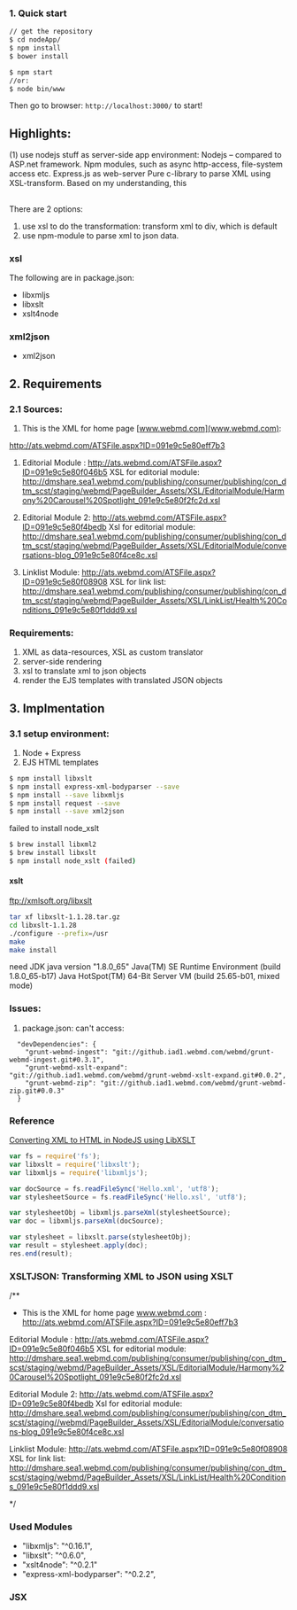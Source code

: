 ### 1. Quick start

```sh
// get the repository
$ cd nodeApp/
$ npm install
$ bower install

$ npm start
//or:
$ node bin/www
```
Then go to browser: <code>http://localhost:3000/</code> to start!


## Highlights:

(1) use nodejs stuff as server-side app environment:
Nodejs – compared to ASP.net framework.
Npm modules, such as async http-access, file-system access etc.
Express.js as web-server
Pure c-library to parse XML using XSL-transform.
Based on my understanding, this

##
There are 2 options:
1. use xsl to do the transformation: transform xml to div, which is default
1. use npm-module to parse xml to json data.

### xsl

The following are in package.json:

* libxmljs
* libxslt
* xslt4node


### xml2json

* xml2json


## 2. Requirements
### 2.1 Sources:

1. This is the XML for home page [www.webmd.com](www.webmd.com):

http://ats.webmd.com/ATSFile.aspx?ID=091e9c5e80eff7b3

1. Editorial Module : http://ats.webmd.com/ATSFile.aspx?ID=091e9c5e80f046b5
XSL for editorial module:
http://dmshare.sea1.webmd.com/publishing/consumer/publishing/con_dtm_scst/staging/webmd/PageBuilder_Assets/XSL/EditorialModule/Harmony%20Carousel%20Spotlight_091e9c5e80f2fc2d.xsl

1. Editorial Module 2: http://ats.webmd.com/ATSFile.aspx?ID=091e9c5e80f4bedb
Xsl for editorial module:
http://dmshare.sea1.webmd.com/publishing/consumer/publishing/con_dtm_scst/staging/webmd/PageBuilder_Assets/XSL/EditorialModule/conversations-blog_091e9c5e80f4ce8c.xsl

1. Linklist Module: http://ats.webmd.com/ATSFile.aspx?ID=091e9c5e80f08908
XSL for link list:
http://dmshare.sea1.webmd.com/publishing/consumer/publishing/con_dtm_scst/staging/webmd/PageBuilder_Assets/XSL/LinkList/Health%20Conditions_091e9c5e80f1ddd9.xsl


### Requirements:

1. XML as data-resources, XSL as custom translator
1. server-side rendering
1. xsl to translate xml to json objects
1. render the EJS templates with translated JSON objects


## 3. Implmentation

### 3.1 setup environment:

1. Node + Express
1. EJS HTML templates

```sh
$ npm install libxslt
$ npm install express-xml-bodyparser --save
$ npm install --save libxmljs
$ npm install request --save
$ npm install --save xml2json
```

failed to install node_xslt
```sh
$ brew install libxml2
$ brew install libxslt
$ npm install node_xslt (failed)
```
#### xslt

ftp://xmlsoft.org/libxslt

```sh
tar xf libxslt-1.1.28.tar.gz
cd libxslt-1.1.28
./configure --prefix=/usr
make
make install
```

need JDK
java version "1.8.0_65"
Java(TM) SE Runtime Environment (build 1.8.0_65-b17)
Java HotSpot(TM) 64-Bit Server VM (build 25.65-b01, mixed mode)


### Issues:

1. package.json:
can't access:
```
  "devDependencies": {
    "grunt-webmd-ingest": "git://github.iad1.webmd.com/webmd/grunt-webmd-ingest.git#0.3.1",
    "grunt-webmd-xslt-expand": "git://github.iad1.webmd.com/webmd/grunt-webmd-xslt-expand.git#0.0.2",
    "grunt-webmd-zip": "git://github.iad1.webmd.com/webmd/grunt-webmd-zip.git#0.0.3"
  }
```

### Reference

[Converting XML to HTML in NodeJS using LibXSLT](http://stackoverflow.com/questions/27494825/converting-xml-to-html-in-nodejs-using-libxsltthrows-has-no-method-apply-erro)
```javascript
var fs = require('fs');
var libxslt = require('libxslt');
var libxmljs = require('libxmljs');

var docSource = fs.readFileSync('Hello.xml', 'utf8');
var stylesheetSource = fs.readFileSync('Hello.xsl', 'utf8');

var stylesheetObj = libxmljs.parseXml(stylesheetSource);
var doc = libxmljs.parseXml(docSource);

var stylesheet = libxslt.parse(stylesheetObj);
var result = stylesheet.apply(doc);
res.end(result);
```


### XSLTJSON: Transforming XML to JSON using XSLT


/**
 * This is the XML for home page www.webmd.com : http://ats.webmd.com/ATSFile.aspx?ID=091e9c5e80eff7b3

 Editorial Module : http://ats.webmd.com/ATSFile.aspx?ID=091e9c5e80f046b5
 XSL for editorial module: http://dmshare.sea1.webmd.com/publishing/consumer/publishing/con_dtm_scst/staging/webmd/PageBuilder_Assets/XSL/EditorialModule/Harmony%20Carousel%20Spotlight_091e9c5e80f2fc2d.xsl

 Editorial Module 2: http://ats.webmd.com/ATSFile.aspx?ID=091e9c5e80f4bedb
 Xsl for editorial module: http://dmshare.sea1.webmd.com/publishing/consumer/publishing/con_dtm_scst/staging//webmd/PageBuilder_Assets/XSL/EditorialModule/conversations-blog_091e9c5e80f4ce8c.xsl


 Linklist Module: http://ats.webmd.com/ATSFile.aspx?ID=091e9c5e80f08908
 XSL for link list: http://dmshare.sea1.webmd.com/publishing/consumer/publishing/con_dtm_scst/staging/webmd/PageBuilder_Assets/XSL/LinkList/Health%20Conditions_091e9c5e80f1ddd9.xsl

 */



### Used Modules

* "libxmljs": "^0.16.1",
* "libxslt": "^0.6.0",
* "xslt4node": "^0.2.1"
* "express-xml-bodyparser": "^0.2.2",



### JSX